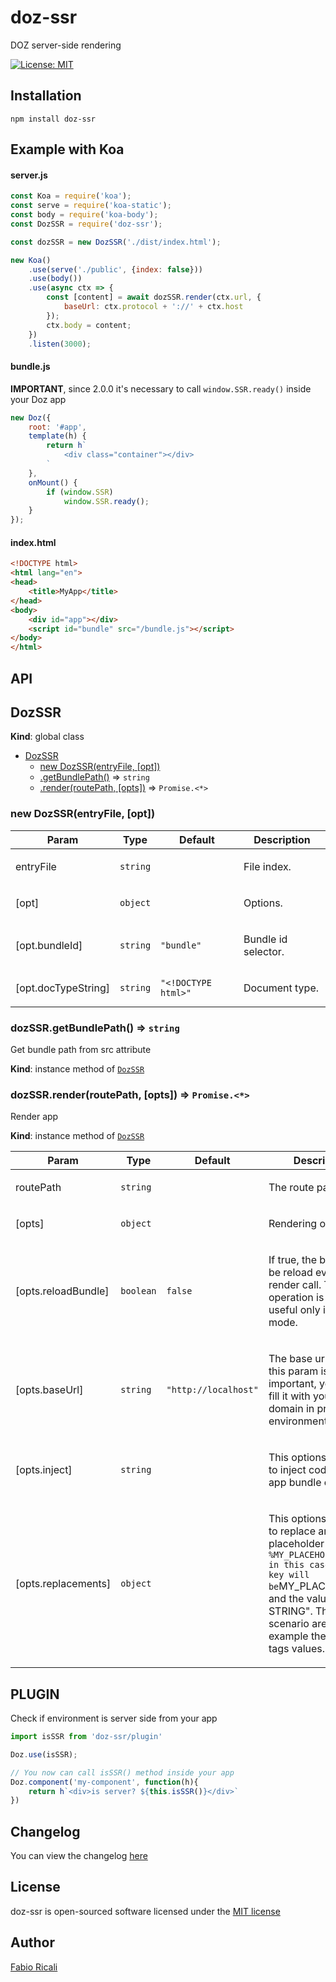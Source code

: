 # doz-ssr
DOZ server-side rendering

<a href="https://opensource.org/licenses/MIT" target="_blank"><img src="https://img.shields.io/badge/License-MIT-yellow.svg" title="License: MIT"/></a>

## Installation

```
npm install doz-ssr
```

## Example with Koa

#### server.js

```js
const Koa = require('koa');
const serve = require('koa-static');
const body = require('koa-body');
const DozSSR = require('doz-ssr');

const dozSSR = new DozSSR('./dist/index.html');

new Koa()
    .use(serve('./public', {index: false}))
    .use(body())
    .use(async ctx => {
        const [content] = await dozSSR.render(ctx.url, {
            baseUrl: ctx.protocol + '://' + ctx.host
        });
        ctx.body = content;
    })
    .listen(3000);
```

#### bundle.js

**IMPORTANT**, since 2.0.0 it's necessary to call `window.SSR.ready()` inside your Doz app

```js
new Doz({
    root: '#app',
    template(h) {
        return h`
            <div class="container"></div>
        `
    },
    onMount() {
        if (window.SSR)
            window.SSR.ready();
    }
});
```

#### index.html

```html
<!DOCTYPE html>
<html lang="en">
<head>
    <title>MyApp</title>
</head>
<body>
    <div id="app"></div>
    <script id="bundle" src="/bundle.js"></script>
</body>
</html>
```

## API

<a name="DozSSR"></a>

## DozSSR
**Kind**: global class  

* [DozSSR](#DozSSR)
    * [new DozSSR(entryFile, [opt])](#new_DozSSR_new)
    * [.getBundlePath()](#DozSSR+getBundlePath) ⇒ <code>string</code>
    * [.render(routePath, [opts])](#DozSSR+render) ⇒ <code>Promise.&lt;\*&gt;</code>

<a name="new_DozSSR_new"></a>

### new DozSSR(entryFile, [opt])
<table>
  <thead>
    <tr>
      <th>Param</th><th>Type</th><th>Default</th><th>Description</th>
    </tr>
  </thead>
  <tbody>
<tr>
    <td>entryFile</td><td><code>string</code></td><td></td><td><p>File index.</p>
</td>
    </tr><tr>
    <td>[opt]</td><td><code>object</code></td><td></td><td><p>Options.</p>
</td>
    </tr><tr>
    <td>[opt.bundleId]</td><td><code>string</code></td><td><code>&quot;bundle&quot;</code></td><td><p>Bundle id selector.</p>
</td>
    </tr><tr>
    <td>[opt.docTypeString]</td><td><code>string</code></td><td><code>&quot;&lt;!DOCTYPE html&gt;&quot;</code></td><td><p>Document type.</p>
</td>
    </tr>  </tbody>
</table>

<a name="DozSSR+getBundlePath"></a>

### dozSSR.getBundlePath() ⇒ <code>string</code>
Get bundle path from src attribute

**Kind**: instance method of [<code>DozSSR</code>](#DozSSR)  
<a name="DozSSR+render"></a>

### dozSSR.render(routePath, [opts]) ⇒ <code>Promise.&lt;\*&gt;</code>
Render app

**Kind**: instance method of [<code>DozSSR</code>](#DozSSR)  
<table>
  <thead>
    <tr>
      <th>Param</th><th>Type</th><th>Default</th><th>Description</th>
    </tr>
  </thead>
  <tbody>
<tr>
    <td>routePath</td><td><code>string</code></td><td></td><td><p>The route path.</p>
</td>
    </tr><tr>
    <td>[opts]</td><td><code>object</code></td><td></td><td><p>Rendering options</p>
</td>
    </tr><tr>
    <td>[opts.reloadBundle]</td><td><code>boolean</code></td><td><code>false</code></td><td><p>If true, the bundle will be reload every render call. This operation is slow so useful only in develop mode.</p>
</td>
    </tr><tr>
    <td>[opts.baseUrl]</td><td><code>string</code></td><td><code>&quot;http://localhost&quot;</code></td><td><p>The base url. Really this param is very important, you must fill it with your real domain in production environment.</p>
</td>
    </tr><tr>
    <td>[opts.inject]</td><td><code>string</code></td><td></td><td><p>This options is useful to inject code before app bundle execution.</p>
</td>
    </tr><tr>
    <td>[opts.replacements]</td><td><code>object</code></td><td></td><td><p>This options is useful to replace any placeholder like this <code>%MY_PLACEHOLDER%,
in this case, the key will be</code>MY_PLACEHOLDER` and the value &quot;YOUR STRING&quot;. The perfect scenario are for example the meta tags values.</p>
</td>
    </tr>  </tbody>
</table>


## PLUGIN

Check if environment is server side from your app

```js
import isSSR from 'doz-ssr/plugin'

Doz.use(isSSR);

// You now can call isSSR() method inside your app
Doz.component('my-component', function(h){
    return h`<div>is server? ${this.isSSR()}</div>`
})
```

## Changelog
You can view the changelog <a target="_blank" href="https://github.com/dozjs/doz-ssr/blob/master/CHANGELOG.md">here</a>

## License
doz-ssr is open-sourced software licensed under the <a target="_blank" href="http://opensource.org/licenses/MIT">MIT license</a>

## Author
<a target="_blank" href="http://rica.li">Fabio Ricali</a>